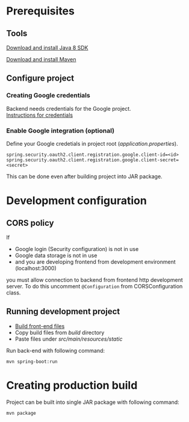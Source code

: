 # Prerequisites

## Tools

[Download and install Java 8 SDK](https://www.oracle.com/technetwork/java/javaee/downloads/jdk8-downloads-2133151.html)

[Download and install Maven](https://maven.apache.org/download.cgi)

## Configure project

### Creating Google credentials

Backend needs credentials for the Google project.  
[Instructions for credentials](https://docs.google.com/document/d/1ukXpY2b1lT5D7XCPXAOlG4Nu9u7_mQr6Hjv0W6VSBYk/edit?usp=sharing)

### Enable Google integration (optional)

Define your Google credetials in project root (*application.properties*).

`spring.security.oauth2.client.registration.google.client-id=<id>`
`spring.security.oauth2.client.registration.google.client-secret=<secret>`

This can be done even after building project into JAR package.

# Development configuration

## CORS policy

If 
 - Google login (Security configuration) is not in use
 - Google data storage is not in use 
 - and you are developing frontend from development environment (localhost:3000)

you must allow connection to backend from frontend http development server.
To do this uncomment `@Configuration` from CORSConfiguration class.

## Running development project

- [Build front-end files](https://github.com/Jindetta/CV-generator-frontend/tree/dev)
- Copy build files from *build* directory
- Paste files under *src/main/resources/static*

Run back-end with following command:

`mvn spring-boot:run`

# Creating production build

Project can be built into single JAR package with following command:

`mvn package`

